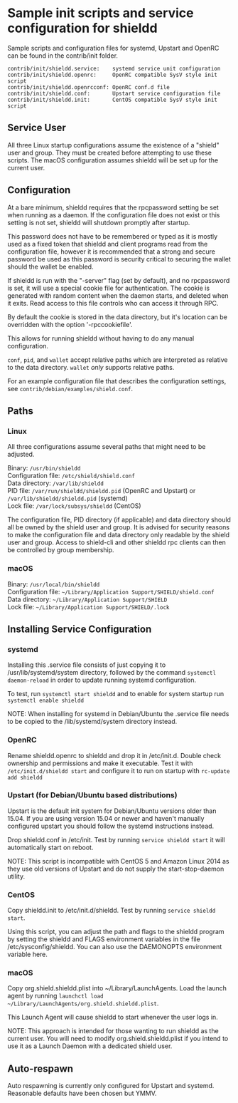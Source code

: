 Sample init scripts and service configuration for shieldd
==========================================================

Sample scripts and configuration files for systemd, Upstart and OpenRC
can be found in the contrib/init folder.

    contrib/init/shieldd.service:    systemd service unit configuration
    contrib/init/shieldd.openrc:     OpenRC compatible SysV style init script
    contrib/init/shieldd.openrcconf: OpenRC conf.d file
    contrib/init/shieldd.conf:       Upstart service configuration file
    contrib/init/shieldd.init:       CentOS compatible SysV style init script

Service User
---------------------------------

All three Linux startup configurations assume the existence of a "shield" user
and group.  They must be created before attempting to use these scripts.
The macOS configuration assumes shieldd will be set up for the current user.

Configuration
---------------------------------

At a bare minimum, shieldd requires that the rpcpassword setting be set
when running as a daemon.  If the configuration file does not exist or this
setting is not set, shieldd will shutdown promptly after startup.

This password does not have to be remembered or typed as it is mostly used
as a fixed token that shieldd and client programs read from the configuration
file, however it is recommended that a strong and secure password be used
as this password is security critical to securing the wallet should the
wallet be enabled.

If shieldd is run with the "-server" flag (set by default), and no rpcpassword is set,
it will use a special cookie file for authentication. The cookie is generated with random
content when the daemon starts, and deleted when it exits. Read access to this file
controls who can access it through RPC.

By default the cookie is stored in the data directory, but it's location can be overridden
with the option '-rpccookiefile'.

This allows for running shieldd without having to do any manual configuration.

`conf`, `pid`, and `wallet` accept relative paths which are interpreted as
relative to the data directory. `wallet` *only* supports relative paths.

For an example configuration file that describes the configuration settings,
see `contrib/debian/examples/shield.conf`.

Paths
---------------------------------

### Linux

All three configurations assume several paths that might need to be adjusted.

Binary:              `/usr/bin/shieldd`  
Configuration file:  `/etc/shield/shield.conf`  
Data directory:      `/var/lib/shieldd`  
PID file:            `/var/run/shieldd/shieldd.pid` (OpenRC and Upstart) or `/var/lib/shieldd/shieldd.pid` (systemd)  
Lock file:           `/var/lock/subsys/shieldd` (CentOS)  

The configuration file, PID directory (if applicable) and data directory
should all be owned by the shield user and group.  It is advised for security
reasons to make the configuration file and data directory only readable by the
shield user and group.  Access to shield-cli and other shieldd rpc clients
can then be controlled by group membership.

### macOS

Binary:              `/usr/local/bin/shieldd`  
Configuration file:  `~/Library/Application Support/SHIELD/shield.conf`  
Data directory:      `~/Library/Application Support/SHIELD`  
Lock file:           `~/Library/Application Support/SHIELD/.lock`  

Installing Service Configuration
-----------------------------------

### systemd

Installing this .service file consists of just copying it to
/usr/lib/systemd/system directory, followed by the command
`systemctl daemon-reload` in order to update running systemd configuration.

To test, run `systemctl start shieldd` and to enable for system startup run
`systemctl enable shieldd`

NOTE: When installing for systemd in Debian/Ubuntu the .service file needs to be copied to the /lib/systemd/system directory instead.

### OpenRC

Rename shieldd.openrc to shieldd and drop it in /etc/init.d.  Double
check ownership and permissions and make it executable.  Test it with
`/etc/init.d/shieldd start` and configure it to run on startup with
`rc-update add shieldd`

### Upstart (for Debian/Ubuntu based distributions)

Upstart is the default init system for Debian/Ubuntu versions older than 15.04. If you are using version 15.04 or newer and haven't manually configured upstart you should follow the systemd instructions instead.

Drop shieldd.conf in /etc/init.  Test by running `service shieldd start`
it will automatically start on reboot.

NOTE: This script is incompatible with CentOS 5 and Amazon Linux 2014 as they
use old versions of Upstart and do not supply the start-stop-daemon utility.

### CentOS

Copy shieldd.init to /etc/init.d/shieldd. Test by running `service shieldd start`.

Using this script, you can adjust the path and flags to the shieldd program by
setting the shieldd and FLAGS environment variables in the file
/etc/sysconfig/shieldd. You can also use the DAEMONOPTS environment variable here.

### macOS

Copy org.shield.shieldd.plist into ~/Library/LaunchAgents. Load the launch agent by
running `launchctl load ~/Library/LaunchAgents/org.shield.shieldd.plist`.

This Launch Agent will cause shieldd to start whenever the user logs in.

NOTE: This approach is intended for those wanting to run shieldd as the current user.
You will need to modify org.shield.shieldd.plist if you intend to use it as a
Launch Daemon with a dedicated shield user.

Auto-respawn
-----------------------------------

Auto respawning is currently only configured for Upstart and systemd.
Reasonable defaults have been chosen but YMMV.
